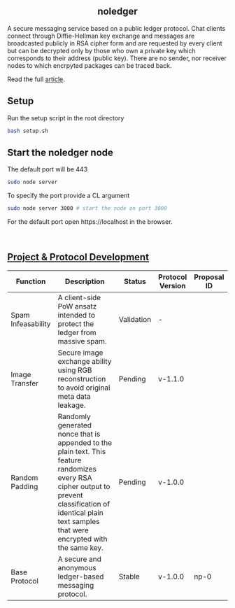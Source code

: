 <h2 align=center><strong>noledger</strong></h2> 

A secure messaging service based on a public ledger protocol. Chat clients connect through Diffie-Hellman key exchange and messages are broadcasted publicly in RSA cipher form and are requested by every client but can be decrypted only by those who own a private key which corresponds to their address (public key). There are no sender, nor receiver nodes to which encrpyted packages can be traced back. 

Read the full [article](https://github.com/B0-B/noledger/blob/main/docs/paper/paper.md).


## Setup
Run the setup script in the root directory
```bash
bash setup.sh
```

## Start the noledger node
The default port will be 443
```bash
sudo node server
```

To specify the port provide a CL argument
```bash
sudo node server 3000 # start the node on port 3000
```

For the default port open https://localhost in the browser.

<br>

## [Project & Protocol Development](https://github.com/B0-B/noledger/blob/main/docs/development/development.md)
| Function | Description | Status | Protocol Version | Proposal ID |
|---|---|---|---|---|
| Spam Infeasability | A client-side PoW ansatz intended to protect the ledger from massive spam. | Validation | - | |
| Image Transfer | Secure image exchange ability using RGB reconstruction to avoid original meta data leakage. | Pending | v-1.1.0 | |
| Random Padding | Randomly generated nonce that is appended to the plain text. This feature randomizes every RSA cipher output to prevent classification of identical plain text samples that were encrypted with the same key. | Pending | v-1.0.0 | |
| Base Protocol | A secure and anonymous ledger-based messaging protocol.  | Stable | v-1.0.0 | np-0 |

